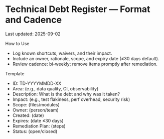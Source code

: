 # Technical Debt Register — Format and Cadence
Last updated: 2025-09-02

How to Use
- Log known shortcuts, waivers, and their impact.
- Include an owner, rationale, scope, and expiry date (≤30 days default).
- Review cadence: bi-weekly; remove items promptly after remediation.

Template
- ID: TD-YYYYMMDD-XX
- Area: (e.g., data quality, CI, observability)
- Description: What is the debt and why was it taken?
- Impact: (e.g., test flakiness, perf overhead, security risk)
- Scope: (files/modules)
- Owner: (person/team)
- Created: (date)
- Expires: (date ≤30 days)
- Remediation Plan: (steps)
- Status: (open/closed)
